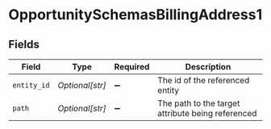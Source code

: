 # OpportunitySchemasBillingAddress1


## Fields

| Field                                             | Type                                              | Required                                          | Description                                       |
| ------------------------------------------------- | ------------------------------------------------- | ------------------------------------------------- | ------------------------------------------------- |
| `entity_id`                                       | *Optional[str]*                                   | :heavy_minus_sign:                                | The id of the referenced entity                   |
| `path`                                            | *Optional[str]*                                   | :heavy_minus_sign:                                | The path to the target attribute being referenced |
